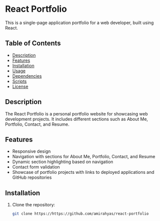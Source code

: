 # React Portfolio

This is a single-page application portfolio for a web developer, built using React.

## Table of Contents

- [Description](#description)
- [Features](#features)
- [Installation](#installation)
- [Usage](#usage)
- [Dependencies](#dependencies)
- [Scripts](#scripts)
- [License](#license)

## Description

The React Portfolio is a personal portfolio website for showcasing web development projects. It includes different sections such as About Me, Portfolio, Contact, and Resume.

## Features

- Responsive design
- Navigation with sections for About Me, Portfolio, Contact, and Resume
- Dynamic section highlighting based on navigation
- Contact form validation
- Showcase of portfolio projects with links to deployed applications and GitHub repositories

## Installation

1. Clone the repository:

   ```bash
   git clone https://https://github.com/amirahyas/react-portfolio
